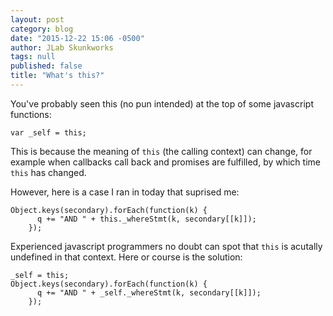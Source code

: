 ```yaml
---
layout: post
category: blog
date: "2015-12-22 15:06 -0500"
author: JLab Skunkworks
tags: null
published: false
title: "What's this?"
---
```



You've probably seen this (no pun intended) at the top of some javascript functions:

```
var _self = this;
```

This is because the meaning of `this` (the calling context) can change, for example when callbacks call back and promises are fulfilled, by which time `this` has changed.

However, here is a case I ran in today that suprised me:

```
Object.keys(secondary).forEach(function(k) {
      q += "AND " + this._whereStmt(k, secondary[[k]]);
    });
```  
Experienced javascript programmers no doubt can spot that `this` is acutally undefined in that context.  Here or course is the solution:

```
_self = this;
Object.keys(secondary).forEach(function(k) {
      q += "AND " + _self._whereStmt(k, secondary[[k]]);
    });
```  


